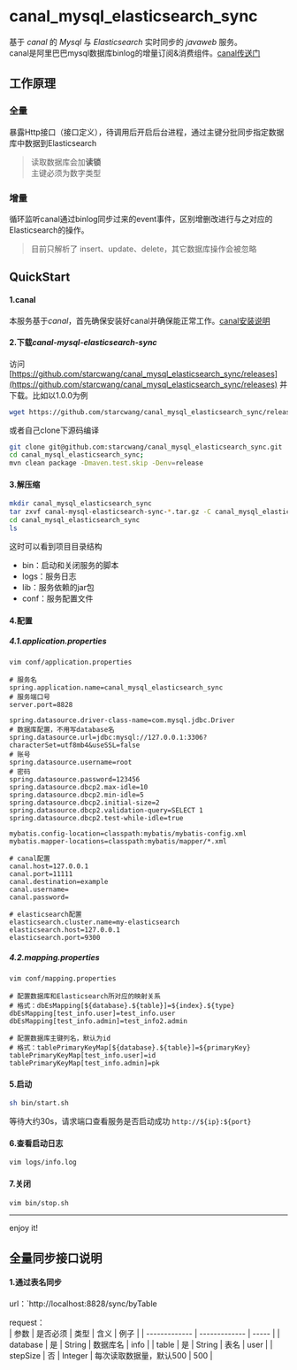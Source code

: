 # canal_mysql_elasticsearch_sync

基于 *canal* 的 *Mysql* 与 *Elasticsearch* 实时同步的 *javaweb* 服务。    
canal是阿里巴巴mysql数据库binlog的增量订阅&消费组件。[canal传送门](https://github.com/alibaba/canal)

## 工作原理
### 全量
暴露Http接口（接口定义），待调用后开启后台进程，通过主键分批同步指定数据库中数据到Elasticsearch
> 读取数据库会加**读锁**   
> 主键必须为数字类型

### 增量
循环监听canal通过binlog同步过来的event事件，区别增删改进行与之对应的Elasticsearch的操作。
> 目前只解析了 insert、update、delete，其它数据库操作会被忽略

## QuickStart
#### 1.canal
本服务基于*canal*，首先确保安装好canal并确保能正常工作。[canal安装说明](https://github.com/alibaba/canal/wiki/QuickStart)

#### 2.下载*canal-mysql-elasticsearch-sync*
访问[https://github.com/starcwang/canal_mysql_elasticsearch_sync/releases](https://github.com/starcwang/canal_mysql_elasticsearch_sync/releases)
并下载。比如以1.0.0为例
```bash
wget https://github.com/starcwang/canal_mysql_elasticsearch_sync/releases/download/1.0.0/canal-mysql-elasticsearch-sync-1.0.0.tar.gz
```
或者自己clone下源码编译
```bash
git clone git@github.com:starcwang/canal_mysql_elasticsearch_sync.git
cd canal_mysql_elasticsearch_sync; 
mvn clean package -Dmaven.test.skip -Denv=release
```
#### 3.解压缩
```bash
mkdir canal_mysql_elasticsearch_sync
tar zxvf canal-mysql-elasticsearch-sync-*.tar.gz -C canal_mysql_elasticsearch_sync
cd canal_mysql_elasticsearch_sync
ls
```
这时可以看到项目目录结构
- bin：启动和关闭服务的脚本
- logs：服务日志
- lib：服务依赖的jar包
- conf：服务配置文件
#### 4.配置
##### 4.1.application.properties
```bash
vim conf/application.properties
```
```text
# 服务名
spring.application.name=canal_mysql_elasticsearch_sync
# 服务端口号
server.port=8828

spring.datasource.driver-class-name=com.mysql.jdbc.Driver
# 数据库配置，不用写database名
spring.datasource.url=jdbc:mysql://127.0.0.1:3306?characterSet=utf8mb4&useSSL=false
# 账号
spring.datasource.username=root
# 密码
spring.datasource.password=123456
spring.datasource.dbcp2.max-idle=10
spring.datasource.dbcp2.min-idle=5
spring.datasource.dbcp2.initial-size=2
spring.datasource.dbcp2.validation-query=SELECT 1
spring.datasource.dbcp2.test-while-idle=true

mybatis.config-location=classpath:mybatis/mybatis-config.xml
mybatis.mapper-locations=classpath:mybatis/mapper/*.xml
        
# canal配置
canal.host=127.0.0.1
canal.port=11111
canal.destination=example
canal.username=
canal.password=

# elasticsearch配置
elasticsearch.cluster.name=my-elasticsearch
elasticsearch.host=127.0.0.1
elasticsearch.port=9300
```
##### 4.2.mapping.properties
```bash
vim conf/mapping.properties
```
```text
# 配置数据库和Elasticsearch所对应的映射关系
# 格式：dbEsMapping[${database}.${table}]=${index}.${type}
dbEsMapping[test_info.user]=test_info.user
dbEsMapping[test_info.admin]=test_info2.admin

# 配置数据库主键列名，默认为id
# 格式：tablePrimaryKeyMap[${database}.${table}]=${primaryKey}
tablePrimaryKeyMap[test_info.user]=id
tablePrimaryKeyMap[test_info.admin]=pk
```
#### 5.启动
```bash
sh bin/start.sh
```
等待大约30s，请求端口查看服务是否启动成功
`http://${ip}:${port}`
#### 6.查看启动日志
```bash
vim logs/info.log
```
#### 7.关闭
```bash
vim bin/stop.sh
```

--------------

enjoy it!

## 全量同步接口说明
#### 1.通过表名同步
url：`http://localhost:8828/sync/byTable      

request：     
| 参数 | 是否必须 | 类型 | 含义 | 例子 |
| ------------- | ------------- | ----- |
| database | 是 | String | 数据库名 | info |
| table | 是 | String | 表名 | user |
| stepSize | 否 | Integer | 每次读取数据量，默认500 | 500 |
